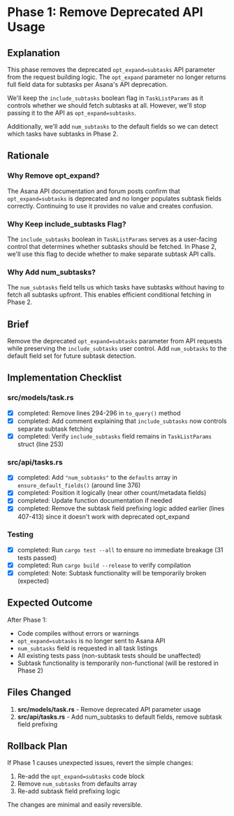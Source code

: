 # Phase 1: Remove Deprecated API Usage

## Explanation

This phase removes the deprecated `opt_expand=subtasks` API parameter from the request building logic. The `opt_expand` parameter no longer returns full field data for subtasks per Asana's API deprecation.

We'll keep the `include_subtasks` boolean flag in `TaskListParams` as it controls whether we should fetch subtasks at all. However, we'll stop passing it to the API as `opt_expand=subtasks`.

Additionally, we'll add `num_subtasks` to the default fields so we can detect which tasks have subtasks in Phase 2.

## Rationale

### Why Remove opt_expand?
The Asana API documentation and forum posts confirm that `opt_expand=subtasks` is deprecated and no longer populates subtask fields correctly. Continuing to use it provides no value and creates confusion.

### Why Keep include_subtasks Flag?
The `include_subtasks` boolean in `TaskListParams` serves as a user-facing control that determines whether subtasks should be fetched. In Phase 2, we'll use this flag to decide whether to make separate subtask API calls.

### Why Add num_subtasks?
The `num_subtasks` field tells us which tasks have subtasks without having to fetch all subtasks upfront. This enables efficient conditional fetching in Phase 2.

## Brief

Remove the deprecated `opt_expand=subtasks` parameter from API requests while preserving the `include_subtasks` user control. Add `num_subtasks` to the default field set for future subtask detection.

## Implementation Checklist

### src/models/task.rs

- [x] completed: Remove lines 294-296 in `to_query()` method
- [x] completed: Add comment explaining that `include_subtasks` now controls separate subtask fetching
- [x] completed: Verify `include_subtasks` field remains in `TaskListParams` struct (line 253)

### src/api/tasks.rs

- [x] completed: Add `"num_subtasks"` to the `defaults` array in `ensure_default_fields()` (around line 376)
- [x] completed: Position it logically (near other count/metadata fields)
- [x] completed: Update function documentation if needed
- [x] completed: Remove the subtask field prefixing logic added earlier (lines 407-413) since it doesn't work with deprecated opt_expand

### Testing

- [x] completed: Run `cargo test --all` to ensure no immediate breakage (31 tests passed)
- [x] completed: Run `cargo build --release` to verify compilation
- [x] completed: Note: Subtask functionality will be temporarily broken (expected)

## Expected Outcome

After Phase 1:
- Code compiles without errors or warnings
- `opt_expand=subtasks` is no longer sent to Asana API
- `num_subtasks` field is requested in all task listings
- All existing tests pass (non-subtask tests should be unaffected)
- Subtask functionality is temporarily non-functional (will be restored in Phase 2)

## Files Changed

1. **src/models/task.rs** - Remove deprecated API parameter usage
2. **src/api/tasks.rs** - Add num_subtasks to default fields, remove subtask field prefixing

## Rollback Plan

If Phase 1 causes unexpected issues, revert the simple changes:
1. Re-add the `opt_expand=subtasks` code block
2. Remove `num_subtasks` from defaults array
3. Re-add subtask field prefixing logic

The changes are minimal and easily reversible.
